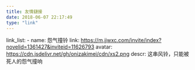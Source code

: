```yaml
---
title: 友情鏈接
date: 2018-06-07 22:17:49
type: "link"
---
```


  link_list:
    - name: 怨气撞铃
      link: https://m.jjwxc.com/invite/index?novelid=1361427&inviteid=11626793
      avatar: https://cdn.jsdelivr.net/gh/onizakimei/cdn/xs2.png
      descr: 这串风铃，只能被死人的怨气撞响